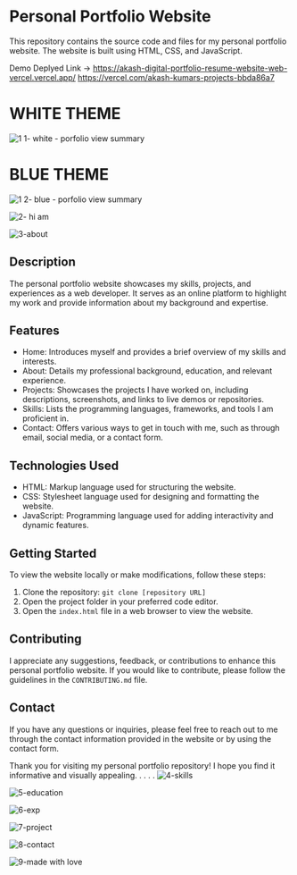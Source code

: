 # Personal Portfolio Website
This repository contains the source code and files for my personal portfolio website. The website is built using HTML, CSS, and JavaScript.

Demo Deplyed Link ->  https://akash-digital-portfolio-resume-website-web-vercel.vercel.app/
https://vercel.com/akash-kumars-projects-bbda86a7


# WHITE THEME
![1 1- white - porfolio view summary](https://github.com/akashkam559/Akash_Digital_Portfolio_Resume_Website-WebVercel/assets/41515202/8fc35930-e7f5-4b22-9067-55c51343ac49)


# BLUE THEME
![1 2- blue - porfolio view summary](https://github.com/akashkam559/Akash_Digital_Portfolio_Resume_Website-WebVercel/assets/41515202/96392e5c-c5d3-418d-843b-37f1e80f261b)

![2- hi am](https://github.com/akashkam559/Akash_Digital_Portfolio_Resume_Website-WebVercel/assets/41515202/8bb366e9-71bb-4483-a37e-cec2e427318d)

![3-about](https://github.com/akashkam559/Akash_Digital_Portfolio_Resume_Website-WebVercel/assets/41515202/2e4a30ba-90ec-4cff-8195-296c0440feb6)


## Description

The personal portfolio website showcases my skills, projects, and experiences as a web developer. It serves as an online platform to highlight my work and provide information about my background and expertise.

## Features

- Home: Introduces myself and provides a brief overview of my skills and interests.
- About: Details my professional background, education, and relevant experience.
- Projects: Showcases the projects I have worked on, including descriptions, screenshots, and links to live demos or repositories.
- Skills: Lists the programming languages, frameworks, and tools I am proficient in.
- Contact: Offers various ways to get in touch with me, such as through email, social media, or a contact form.

## Technologies Used

- HTML: Markup language used for structuring the website.
- CSS: Stylesheet language used for designing and formatting the website.
- JavaScript: Programming language used for adding interactivity and dynamic features.

## Getting Started

To view the website locally or make modifications, follow these steps:

1. Clone the repository: `git clone [repository URL]`
2. Open the project folder in your preferred code editor.
3. Open the `index.html` file in a web browser to view the website.

## Contributing

I appreciate any suggestions, feedback, or contributions to enhance this personal portfolio website. If you would like to contribute, please follow the guidelines in the `CONTRIBUTING.md` file.

## Contact

If you have any questions or inquiries, please feel free to reach out to me through the contact information provided in the website or by using the contact form.

Thank you for visiting my personal portfolio repository! I hope you find it informative and visually appealing.
.
.
.
.
![4-skills](https://github.com/akashkam559/Akash_Digital_Portfolio_Resume_Website-WebVercel/assets/41515202/3d7f4f67-7d88-408e-9148-70bf89524bc4)

![5-education](https://github.com/akashkam559/Akash_Digital_Portfolio_Resume_Website-WebVercel/assets/41515202/d9f71fab-abbb-456e-ab35-10749cc19da5)

![6-exp](https://github.com/akashkam559/Akash_Digital_Portfolio_Resume_Website-WebVercel/assets/41515202/842ee82a-f60d-4cbb-84d8-36ff812a0a1e)

![7-project](https://github.com/akashkam559/Akash_Digital_Portfolio_Resume_Website-WebVercel/assets/41515202/dd0c56ff-84ad-4ea2-b4dd-55fca952c063)

![8-contact](https://github.com/akashkam559/Akash_Digital_Portfolio_Resume_Website-WebVercel/assets/41515202/664e9bab-68ac-4200-a247-86052b504195)

![9-made with love](https://github.com/akashkam559/Akash_Digital_Portfolio_Resume_Website-WebVercel/assets/41515202/28148725-5d78-47cc-835b-a689a8853226)












